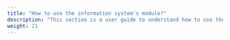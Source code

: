 ```yaml
---
title: "How to use the information system's module?"
description: "This section is a user guide to understand how to use the Information System module"
weight: 21
---
```

